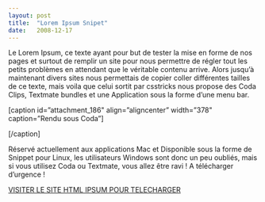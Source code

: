 ```yaml
---
layout:	post
title:	"Lorem Ipsum Snipet"
date:	2008-12-17
---
```


  Le Lorem Ipsum, ce texte ayant pour but de tester la mise en forme de nos pages et surtout de remplir un site pour nous permettre de régler tout les petits problèmes en attendant que le véritable contenu arrive. Alors jusqu’à maintenant divers sites nous permettais de copier coller différentes tailles de ce texte, mais voila que celui sortit par csstricks nous propose des Coda Clips, Textmate bundles et une Application sous la forme d’une menu bar.

[caption id=”attachment\_186" align=”aligncenter” width=”378" caption=”Rendu sous Coda”]

[/caption]

Réservé actuellement aux applications Mac et Disponible sous la forme de Snippet pour Linux, les utilisateurs Windows sont donc un peu oubliés, mais si vous utilisez Coda ou Textmate, vous allez être ravi ! A télécharger d’urgence !

[VISITER LE SITE HTML IPSUM POUR TELECHARGER](http://html-ipsum.com/#)

  
